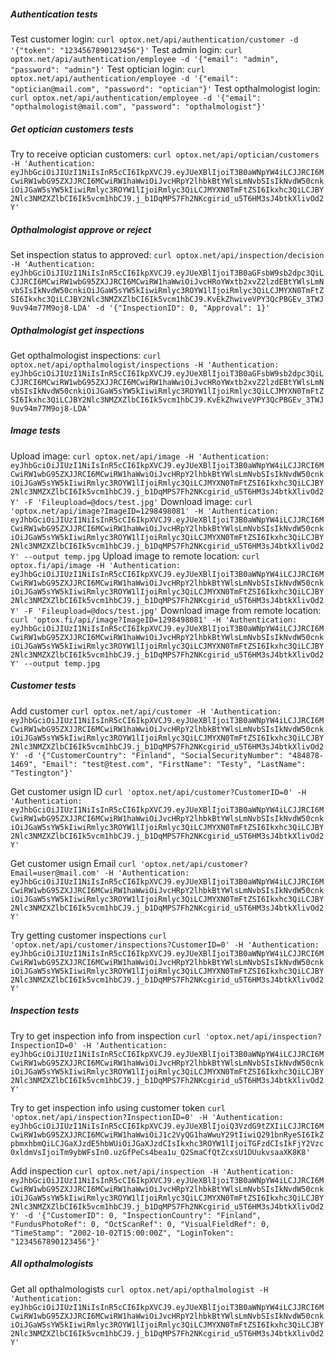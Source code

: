 ##### Authentication tests

Test customer login: `curl optox.net/api/authentication/customer -d '{"token": "1234567890123456"}'`
Test admin login: `curl optox.net/api/authentication/employee -d '{"email": "admin", "password": "admin"}'`
Test optician login: `curl optox.net/api/authentication/employee -d '{"email": "optician@mail.com", "password": "optician"}'`
Test opthalmologist login: `curl optox.net/api/authentication/employee -d '{"email": "opthalmologist@mail.com", "password": "opthalmologist"}'`

##### Get optician customers tests

Try to receive optician customers: `curl optox.net/api/optician/customers -H 'Authentication: eyJhbGciOiJIUzI1NiIsInR5cCI6IkpXVCJ9.eyJUeXBlIjoiT3B0aWNpYW4iLCJJRCI6MCwiRW1wbG95ZXJJRCI6MCwiRW1haWwiOiJvcHRpY2lhbkBtYWlsLmNvbSIsIkNvdW50cnkiOiJGaW5sYW5kIiwiRmlyc3ROYW1lIjoiRmlyc3QiLCJMYXN0TmFtZSI6Ikxhc3QiLCJBY2Nlc3NMZXZlbCI6Ik5vcm1hbCJ9.j_b1DqMPS7Fh2NKcgirid_u5T6HM3sJ4btkXlivOd2Y'`

##### Opthalmologist approve or reject

Set inspection status to approved: `curl optox.net/api/inspection/decision -H 'Authentication: eyJhbGciOiJIUzI1NiIsInR5cCI6IkpXVCJ9.eyJUeXBlIjoiT3B0aGFsbW9sb2dpc3QiLCJJRCI6MCwiRW1wbG95ZXJJRCI6MCwiRW1haWwiOiJvcHRoYWxtb2xvZ2lzdEBtYWlsLmNvbSIsIkNvdW50cnkiOiJGaW5sYW5kIiwiRmlyc3ROYW1lIjoiRmlyc3QiLCJMYXN0TmFtZSI6Ikxhc3QiLCJBY2Nlc3NMZXZlbCI6Ik5vcm1hbCJ9.KvEkZhwiveVPY3QcPBGEv_3TWJ9uv94m77M9oj8-LDA' -d '{"InspectionID": 0, "Approval": 1}'`

##### Opthalmologist get inspections

Get opthalmologist inspections: `curl optox.net/api/opthalmologist/inspections -H 'Authentication: eyJhbGciOiJIUzI1NiIsInR5cCI6IkpXVCJ9.eyJUeXBlIjoiT3B0aGFsbW9sb2dpc3QiLCJJRCI6MCwiRW1wbG95ZXJJRCI6MCwiRW1haWwiOiJvcHRoYWxtb2xvZ2lzdEBtYWlsLmNvbSIsIkNvdW50cnkiOiJGaW5sYW5kIiwiRmlyc3ROYW1lIjoiRmlyc3QiLCJMYXN0TmFtZSI6Ikxhc3QiLCJBY2Nlc3NMZXZlbCI6Ik5vcm1hbCJ9.KvEkZhwiveVPY3QcPBGEv_3TWJ9uv94m77M9oj8-LDA'`

##### Image tests

Upload image: `curl optox.net/api/image -H 'Authentication: eyJhbGciOiJIUzI1NiIsInR5cCI6IkpXVCJ9.eyJUeXBlIjoiT3B0aWNpYW4iLCJJRCI6MCwiRW1wbG95ZXJJRCI6MCwiRW1haWwiOiJvcHRpY2lhbkBtYWlsLmNvbSIsIkNvdW50cnkiOiJGaW5sYW5kIiwiRmlyc3ROYW1lIjoiRmlyc3QiLCJMYXN0TmFtZSI6Ikxhc3QiLCJBY2Nlc3NMZXZlbCI6Ik5vcm1hbCJ9.j_b1DqMPS7Fh2NKcgirid_u5T6HM3sJ4btkXlivOd2Y' -F 'Fileupload=@docs/test.jpg'`
Download image: `curl 'optox.net/api/image?ImageID=1298498081' -H 'Authentication: eyJhbGciOiJIUzI1NiIsInR5cCI6IkpXVCJ9.eyJUeXBlIjoiT3B0aWNpYW4iLCJJRCI6MCwiRW1wbG95ZXJJRCI6MCwiRW1haWwiOiJvcHRpY2lhbkBtYWlsLmNvbSIsIkNvdW50cnkiOiJGaW5sYW5kIiwiRmlyc3ROYW1lIjoiRmlyc3QiLCJMYXN0TmFtZSI6Ikxhc3QiLCJBY2Nlc3NMZXZlbCI6Ik5vcm1hbCJ9.j_b1DqMPS7Fh2NKcgirid_u5T6HM3sJ4btkXlivOd2Y' --output temp.jpg`
Upload image to remote location: `curl optox.fi/api/image -H 'Authentication: eyJhbGciOiJIUzI1NiIsInR5cCI6IkpXVCJ9.eyJUeXBlIjoiT3B0aWNpYW4iLCJJRCI6MCwiRW1wbG95ZXJJRCI6MCwiRW1haWwiOiJvcHRpY2lhbkBtYWlsLmNvbSIsIkNvdW50cnkiOiJGaW5sYW5kIiwiRmlyc3ROYW1lIjoiRmlyc3QiLCJMYXN0TmFtZSI6Ikxhc3QiLCJBY2Nlc3NMZXZlbCI6Ik5vcm1hbCJ9.j_b1DqMPS7Fh2NKcgirid_u5T6HM3sJ4btkXlivOd2Y' -F 'Fileupload=@docs/test.jpg'`
Download image from remote location: `curl 'optox.fi/api/image?ImageID=1298498081' -H 'Authentication: eyJhbGciOiJIUzI1NiIsInR5cCI6IkpXVCJ9.eyJUeXBlIjoiT3B0aWNpYW4iLCJJRCI6MCwiRW1wbG95ZXJJRCI6MCwiRW1haWwiOiJvcHRpY2lhbkBtYWlsLmNvbSIsIkNvdW50cnkiOiJGaW5sYW5kIiwiRmlyc3ROYW1lIjoiRmlyc3QiLCJMYXN0TmFtZSI6Ikxhc3QiLCJBY2Nlc3NMZXZlbCI6Ik5vcm1hbCJ9.j_b1DqMPS7Fh2NKcgirid_u5T6HM3sJ4btkXlivOd2Y' --output temp.jpg`

##### Customer tests

Add customer `curl optox.net/api/customer -H 'Authentication: eyJhbGciOiJIUzI1NiIsInR5cCI6IkpXVCJ9.eyJUeXBlIjoiT3B0aWNpYW4iLCJJRCI6MCwiRW1wbG95ZXJJRCI6MCwiRW1haWwiOiJvcHRpY2lhbkBtYWlsLmNvbSIsIkNvdW50cnkiOiJGaW5sYW5kIiwiRmlyc3ROYW1lIjoiRmlyc3QiLCJMYXN0TmFtZSI6Ikxhc3QiLCJBY2Nlc3NMZXZlbCI6Ik5vcm1hbCJ9.j_b1DqMPS7Fh2NKcgirid_u5T6HM3sJ4btkXlivOd2Y' -d '{"CustomerCountry": "Finland", "SocialSecurityNumber": "484878-1469", "Email": "test@test.com", "FirstName": "Testy", "LastName": "Testington"}'`

Get customer usign ID `curl 'optox.net/api/customer?CustomerID=0' -H 'Authentication: eyJhbGciOiJIUzI1NiIsInR5cCI6IkpXVCJ9.eyJUeXBlIjoiT3B0aWNpYW4iLCJJRCI6MCwiRW1wbG95ZXJJRCI6MCwiRW1haWwiOiJvcHRpY2lhbkBtYWlsLmNvbSIsIkNvdW50cnkiOiJGaW5sYW5kIiwiRmlyc3ROYW1lIjoiRmlyc3QiLCJMYXN0TmFtZSI6Ikxhc3QiLCJBY2Nlc3NMZXZlbCI6Ik5vcm1hbCJ9.j_b1DqMPS7Fh2NKcgirid_u5T6HM3sJ4btkXlivOd2Y'`

Get customer usign Email `curl 'optox.net/api/customer?Email=user@mail.com' -H 'Authentication: eyJhbGciOiJIUzI1NiIsInR5cCI6IkpXVCJ9.eyJUeXBlIjoiT3B0aWNpYW4iLCJJRCI6MCwiRW1wbG95ZXJJRCI6MCwiRW1haWwiOiJvcHRpY2lhbkBtYWlsLmNvbSIsIkNvdW50cnkiOiJGaW5sYW5kIiwiRmlyc3ROYW1lIjoiRmlyc3QiLCJMYXN0TmFtZSI6Ikxhc3QiLCJBY2Nlc3NMZXZlbCI6Ik5vcm1hbCJ9.j_b1DqMPS7Fh2NKcgirid_u5T6HM3sJ4btkXlivOd2Y'`

Try getting customer inspections `curl 'optox.net/api/customer/inspections?CustomerID=0' -H 'Authentication: eyJhbGciOiJIUzI1NiIsInR5cCI6IkpXVCJ9.eyJUeXBlIjoiT3B0aWNpYW4iLCJJRCI6MCwiRW1wbG95ZXJJRCI6MCwiRW1haWwiOiJvcHRpY2lhbkBtYWlsLmNvbSIsIkNvdW50cnkiOiJGaW5sYW5kIiwiRmlyc3ROYW1lIjoiRmlyc3QiLCJMYXN0TmFtZSI6Ikxhc3QiLCJBY2Nlc3NMZXZlbCI6Ik5vcm1hbCJ9.j_b1DqMPS7Fh2NKcgirid_u5T6HM3sJ4btkXlivOd2Y'`

##### Inspection tests

Try to get inspection info from inspection `curl 'optox.net/api/inspection?InspectionID=0' -H 'Authentication: eyJhbGciOiJIUzI1NiIsInR5cCI6IkpXVCJ9.eyJUeXBlIjoiT3B0aWNpYW4iLCJJRCI6MCwiRW1wbG95ZXJJRCI6MCwiRW1haWwiOiJvcHRpY2lhbkBtYWlsLmNvbSIsIkNvdW50cnkiOiJGaW5sYW5kIiwiRmlyc3ROYW1lIjoiRmlyc3QiLCJMYXN0TmFtZSI6Ikxhc3QiLCJBY2Nlc3NMZXZlbCI6Ik5vcm1hbCJ9.j_b1DqMPS7Fh2NKcgirid_u5T6HM3sJ4btkXlivOd2Y'`

Try to get inspection info using customer token `curl 'optox.net/api/inspection?InspectionID=0' -H 'Authentication: eyJhbGciOiJIUzI1NiIsInR5cCI6IkpXVCJ9.eyJUeXBlIjoiQ3VzdG9tZXIiLCJJRCI6MCwiRW1wbG95ZXJJRCI6MCwiRW1haWwiOiJ1c2VyQG1haWwuY29tIiwiQ291bnRyeSI6IkZpbmxhbmQiLCJGaXJzdE5hbWUiOiJGaXJzdCIsIkxhc3ROYW1lIjoiTGFzdCIsIkFjY2Vzc0xldmVsIjoiTm9ybWFsIn0.uzGfPeCs4bea1u_Q2SmaCfQtZcxsU1DUukvsaaXK8K8'`

Add inspection `curl optox.net/api/inspection -H 'Authentication: eyJhbGciOiJIUzI1NiIsInR5cCI6IkpXVCJ9.eyJUeXBlIjoiT3B0aWNpYW4iLCJJRCI6MCwiRW1wbG95ZXJJRCI6MCwiRW1haWwiOiJvcHRpY2lhbkBtYWlsLmNvbSIsIkNvdW50cnkiOiJGaW5sYW5kIiwiRmlyc3ROYW1lIjoiRmlyc3QiLCJMYXN0TmFtZSI6Ikxhc3QiLCJBY2Nlc3NMZXZlbCI6Ik5vcm1hbCJ9.j_b1DqMPS7Fh2NKcgirid_u5T6HM3sJ4btkXlivOd2Y' -d '{"CustomerID": 0, "InspectionCountry": "Finland", "FundusPhotoRef": 0, "OctScanRef": 0, "VisualFieldRef": 0, "TimeStamp": "2002-10-02T15:00:00Z", "LoginToken": "1234567890123456"}'`

##### All opthalmologists

Get all opthalmologists `curl optox.net/api/opthalmologist -H 'Authentication: eyJhbGciOiJIUzI1NiIsInR5cCI6IkpXVCJ9.eyJUeXBlIjoiT3B0aWNpYW4iLCJJRCI6MCwiRW1wbG95ZXJJRCI6MCwiRW1haWwiOiJvcHRpY2lhbkBtYWlsLmNvbSIsIkNvdW50cnkiOiJGaW5sYW5kIiwiRmlyc3ROYW1lIjoiRmlyc3QiLCJMYXN0TmFtZSI6Ikxhc3QiLCJBY2Nlc3NMZXZlbCI6Ik5vcm1hbCJ9.j_b1DqMPS7Fh2NKcgirid_u5T6HM3sJ4btkXlivOd2Y'`
